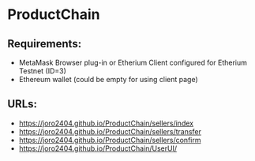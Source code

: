 # ProductChain

## Requirements:
- MetaMask Browser plug-in or Etherium Client configured for Etherium Testnet (ID=3)
- Ethereum wallet (could be empty for using client page)

## URLs:
- https://joro2404.github.io/ProductChain/sellers/index
- https://joro2404.github.io/ProductChain/sellers/transfer
- https://joro2404.github.io/ProductChain/sellers/confirm
- https://joro2404.github.io/ProductChain/UserUI/

